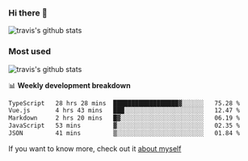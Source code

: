 ### Hi there 👋

<!--
**HondryTravis/HondryTravis** is a ✨ _special_ ✨ repository because its `README.md` (this file) appears on your GitHub profile.

Here are some ideas to get you started:

- 🔭 I’m currently working on ...
- 🌱 I’m currently learning ...
- 👯 I’m looking to collaborate on ...
- 🤔 I’m looking for help with ...
- 💬 Ask me about ...
- 📫 How to reach me: ...
- 😄 Pronouns: ...
- ⚡ Fun fact: ...
-->

![travis's github stats](https://github-readme-stats.vercel.app/api?username=HondryTravis&hide=stars)
### Most used
![travis's github stats](https://github-readme-stats.anuraghazra1.vercel.app/api/top-langs/?username=HondryTravis&layout=compact&hide_title=true)

📊 **Weekly development breakdown**

<!--START_SECTION:waka-->

```txt
TypeScript   28 hrs 28 mins  ██████████████████▓░░░░░░   75.28 %
Vue.js       4 hrs 43 mins   ███░░░░░░░░░░░░░░░░░░░░░░   12.47 %
Markdown     2 hrs 20 mins   █▓░░░░░░░░░░░░░░░░░░░░░░░   06.19 %
JavaScript   53 mins         ▓░░░░░░░░░░░░░░░░░░░░░░░░   02.35 %
JSON         41 mins         ▒░░░░░░░░░░░░░░░░░░░░░░░░   01.84 %
```

<!--END_SECTION:waka-->

If you want to know more, check out it [about myself](https://hondrytravis.github.io/)
